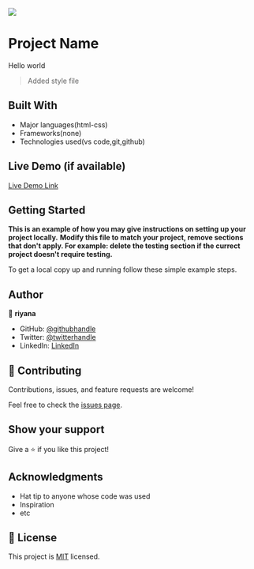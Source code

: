 ![](https://img.shields.io/badge/Microverse-blueviolet)

# Project Name
  Hello world
> Added style file


## Built With

- Major languages(html-css)
- Frameworks(none)
- Technologies used(vs code,git,github)

## Live Demo (if available)

[Live Demo Link](https://livedemo.com)


## Getting Started

**This is an example of how you may give instructions on setting up your project locally.**
**Modify this file to match your project, remove sections that don't apply. For example: delete the testing section if the currect project doesn't require testing.**


To get a local copy up and running follow these simple example steps.



## Author

👤 **riyana**

- GitHub: [@githubhandle](https://github.com/ibtisam34)
- Twitter: [@twitterhandle](https://twitter.com/Queenrjin12)
- LinkedIn: [LinkedIn](https://linkedin.com/in/riyanagwl2)

 

## 🤝 Contributing

Contributions, issues, and feature requests are welcome!

Feel free to check the [issues page](../../issues/).

## Show your support

Give a ⭐️ if you like this project!

## Acknowledgments

- Hat tip to anyone whose code was used
- Inspiration
- etc

## 📝 License

This project is [MIT](./LICENSE) licensed.
